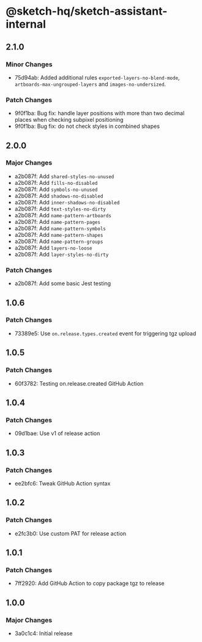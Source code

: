 # @sketch-hq/sketch-assistant-internal

## 2.1.0

### Minor Changes

- 75d94ab: Added additional rules `exported-layers-no-blend-mode`, `artboards-max-ungrouped-layers` and `images-no-undersized`.

### Patch Changes

- 9f0f1ba: Bug fix: handle layer positions with more than two decimal places when checking subpixel positioning
- 9f0f1ba: Bug fix: do not check styles in combined shapes

## 2.0.0

### Major Changes

- a2b087f: Add `shared-styles-no-unused`
- a2b087f: Add `fills-no-disabled`
- a2b087f: Add `symbols-no-unused`
- a2b087f: Add `shadows-no-disabled`
- a2b087f: Add `inner-shadows-no-disabled`
- a2b087f: Add `text-styles-no-dirty`
- a2b087f: Add `name-pattern-artboards`
- a2b087f: Add `name-pattern-pages`
- a2b087f: Add `name-pattern-symbols`
- a2b087f: Add `name-pattern-shapes`
- a2b087f: Add `name-pattern-groups`
- a2b087f: Add `layers-no-loose`
- a2b087f: Add `layer-styles-no-dirty`

### Patch Changes

- a2b087f: Add some basic Jest testing

## 1.0.6

### Patch Changes

- 73389e5: Use `on.release.types.created` event for triggering tgz upload

## 1.0.5

### Patch Changes

- 60f3782: Testing on.release.created GitHub Action

## 1.0.4

### Patch Changes

- 09d1bae: Use v1 of release action

## 1.0.3

### Patch Changes

- ee2bfc6: Tweak GitHub Action syntax

## 1.0.2

### Patch Changes

- e2fc3b0: Use custom PAT for release action

## 1.0.1

### Patch Changes

- 7ff2920: Add GitHub Action to copy package tgz to release

## 1.0.0

### Major Changes

- 3a0c1c4: Initial release
